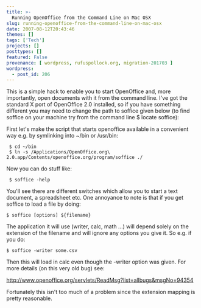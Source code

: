 ```yaml
---
title: >-
  Running OpenOffice from the Command Line on Mac OSX
slug: running-openoffice-from-the-command-line-on-mac-osx
date: 2007-08-12T20:43:46
themes: []
tags: ['Tech']
projects: []
posttypes: []
featured: False
provenance: [ wordpress, rufuspollock.org, migration-201703 ]
wordpress:
  - post_id: 206
---
```


This is a simple hack to enable you to start OpenOffice and, more importantly, open documents with it from the command line. I've got the standard X port of OpenOffice 2.0 installed, so if you have something different you may need to change the path to soffice given below (to find soffice on your machine try from the command line $ locate soffice):

First let's make the script that starts openoffice available in a convenient way e.g. by symlinking into ~/bin or /usr/bin:

     $ cd ~/bin
     $ ln -s /Applications/OpenOffice.org\ 2.0.app/Contents/openoffice.org/program/soffice ./

Now you can do stuff like:

     $ soffice -help

You'll see there are different switches which allow you to start a text document, a spreadsheet etc. One annoyance to note is that if you get soffice to load a file by doing:

    $ soffice [options] ${filename}

The application it will use (writer, calc, math ...) will depend solely on the extension of the filename and will ignore any options you give it. So e.g. if you do:

    $ soffice -writer some.csv

Then this will load in calc even though the -writer option was given. For more details (on this very old bug) see:

<http://www.openoffice.org/servlets/ReadMsg?list=allbugs&msgNo=94354>

Fortunately this isn't too much of a problem since the extension mapping is pretty reasonable.

